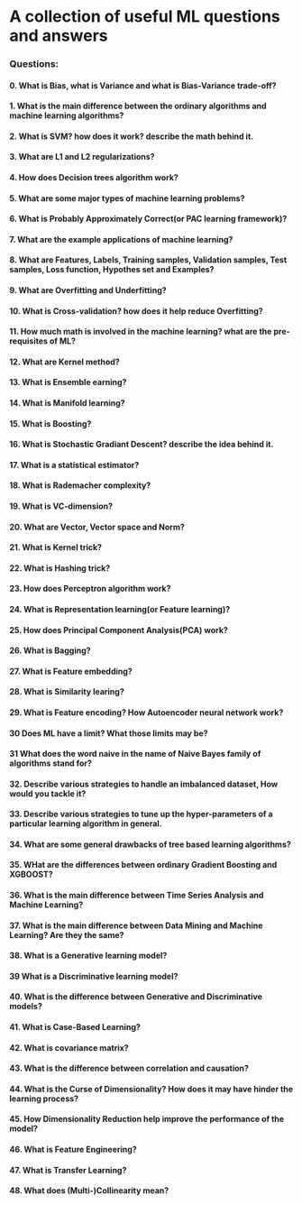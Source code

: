 # A collection of useful ML questions and answers

### Questions:

#### 0. What is Bias, what is Variance and what is Bias-Variance trade-off?
#### 1. What is the main difference between the ordinary algorithms and machine learning algorithms?
#### 2. What is SVM? how does it work? describe the math behind it.
#### 3. What are L1 and L2 regularizations?
#### 4. How does Decision trees algorithm work?
#### 5. What are some major types of machine learning problems?
#### 6. What is Probably Approximately Correct(or PAC learning framework)?
#### 7. What are the example applications of machine learning?
#### 8. What are Features, Labels, Training samples, Validation samples, Test samples, Loss function, Hypothes set and Examples?
#### 9. What are Overfitting and Underfitting?
#### 10. What is Cross-validation? how does it help reduce Overfitting?
#### 11. How much math is involved in the machine learning? what are the pre-requisites of ML?
#### 12. What are Kernel method?
#### 13. What is Ensemble earning?
#### 14. What is Manifold learning?
#### 15. What is Boosting?
#### 16. What is Stochastic Gradiant Descent? describe the idea behind it.
#### 17. What is a statistical estimator?
#### 18. What is Rademacher complexity?
#### 19. What is VC-dimension?
#### 20. What are Vector, Vector space and Norm?
#### 21. What is Kernel trick?
#### 22. What is Hashing trick?
#### 23. How does Perceptron algorithm work?
#### 24. What is Representation learning(or Feature learning)?
#### 25. How does Principal Component Analysis(PCA) work?
#### 26. What is Bagging?
#### 27. What is Feature embedding?
#### 28. What is Similarity learing?
#### 29. What is Feature encoding? How Autoencoder neural network work?
#### 30 Does ML have a limit? What those limits may be?
#### 31 What does the word naive in the name of Naive Bayes family of algorithms stand for?
#### 32. Describe various strategies to handle an imbalanced dataset, How would you tackle it?
#### 33. Describe various strategies to tune up the hyper-parameters of a particular learning algorithm in general.
#### 34. What are some general drawbacks of tree based learning algorithms?
#### 35. WHat are the differences between ordinary Gradient Boosting and XGBOOST?
#### 36. What is the main difference between Time Series Analysis and Machine Learning?
#### 37. What is the main difference between Data Mining and Machine Learning? Are they the same?
#### 38. What is a Generative learning model?
#### 39  What is a Discriminative learning model?
#### 40. What is the difference between Generative and Discriminative models?
#### 41. What is Case-Based Learning?
#### 42. What is covariance matrix?
#### 43. What is the difference between correlation and causation?
#### 44. What is the Curse of Dimensionality? How does it may have hinder the learning process?
#### 45. How Dimensionality Reduction help improve the performance of the model?
#### 46. What is Feature Engineering?
#### 47. What is Transfer Learning?
#### 48. What does (Multi-)Collinearity mean?
